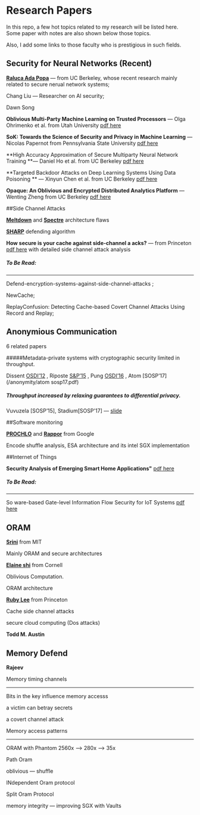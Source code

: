 # Research Papers

In this repo, a few hot topics related to my research will be listed here. Some paper with notes are also shown below those topics. 

Also, I add some links to those faculty who is prestigious in such fields.  



## Security for Neural Networks (Recent)

[**Raluca Ada Popa**](https://people.eecs.berkeley.edu/~raluca/) — from UC Berkeley, whose recent research mainly related to secure nerual network systems;

Chang Liu — Researcher on AI security; 

Dawn Song 



**Oblivious Multi-Party Machine Learning on Trusted Processors** — Olga Ohrimenko et al. from Utah University [pdf here](/security%20in%20ML/sec16_paper_ohrimenko.pdf)

**SoK: Towards the Science of Security and Privacy in Machine Learning** — Nicolas Papernot from Pennsylvania State University [pdf here](/security%20in%20ML/Secure%20and%20Privacy%20in%20Machine%20Learning.pdf)

**High Accuracy Approximation of Secure Multiparty Neural Network Training **— Daniel Ho et al. from UC Berkeley [pdf here](/security%20in%20ML/Secure%20Multiparty%20Neural%20Network%20Training.pdf)



**Targeted Backdoor Attacks on Deep Learning Systems Using Data Poisoning ** — Xinyun Chen et al. from UC Berkeley [pdf here](/security%20in%20ML/Backdoor%20Attacks%20on%20Deep%20Learning%20System.pdf)



**Opaque: An Oblivious and Encrypted Distributed Analytics Platform** — Wenting Zheng from UC Berkeley  [pdf here](/security%20in%20ML/nsdi17-zheng.pdf)



##Side Channel Attacks

[**Meltdown**](/side%20channel%20attack/meltdown.pdf) and [**Spectre**](/side%20channel%20attack/spectre.pdf) architecture flaws

[**SHARP**](/side%20channel%20attack/isca17_2.pdf) defending algorithm 


**How secure is your cache against side-channel a acks?** — from Princeton	[pdf here](/side%20channel%20attack/Micro-camera-ready-final.pdf)  with detailed side channel attack analysis



##### To Be Read:

----

Defend-encryption-systems-against-side-channel-attacks ;

NewCache; 

ReplayConfusion: Detecting Cache-based Covert Channel Attacks Using Record and Replay; 



## Anonymious Communication 

6 related papers

#####Metadata-private systems with cryptographic security limited in throughput.

Dissent [OSDI’12](/anonymity/osdi12-final-115.pdf) , Riposte [S&P’15](/anonymity/Riposte.pdf) , Pung [OSDI’16](/anonymity/osdi16-angel.pdf) , Atom [SOSP’17](/anonymity/atom sosp17.pdf)

##### Throughput increased by relaxing guarantees to differential privacy.

Vuvuzela [SOSP’15], Stadium[SOSP'17] — [slide](/anonymity/stadium-sosp17-slides.pdf)



##Software monitoring 

[**PROCHLO**](/anonymity/PROCHLO.pdf) and [**Rappor**](/anonymity/Google%20Rappor.pdf) from Google 

Encode shuffle analysis,  ESA architecture and its intel SGX implementation



##Internet of Things

**Security Analysis of Emerging Smart Home Applications"** [pdf here](/iot/smartthings_sp16.pdf)

##### To Be Read:

------

So ware-based Gate-level Information Flow Security for IoT Systems [pdf here](/iot/micro17_cam.pdf)



## ORAM

[**Srini**](https://people.csail.mit.edu/devadas/) from MIT 

Mainly ORAM and secure architectures



[**Elaine shi**](http://elaineshi.com/) from Cornell

Oblivious Computation. 

ORAM architecture



[**Ruby Lee**](https://www.princeton.edu/~rblee/) from Princeton 

Cache side channel attacks

secure cloud computing (Dos attacks)



**Todd M. Austin**

 

## Memory Defend 

**Rajeev** 

Memory timing channels

------

Bits in the key influence memory accesss

a victim can betray secrets

a covert channel attack



Memory access  patterns

______

ORAM with Phantom  2560x —> 280x —> 35x

Path Oram 

oblivious — shuffle

INdependent Oram protocol 

Split Oram Protocol





memory integrity — improving SGX with Vaults				







  

